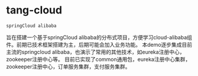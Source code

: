 # tang-cloud
    springCloud alibaba
旨在搭建一个基于springCloud alibaba的分布式项目，方便学习cloud-alibaba组件。前期已技术框架搭建为主，后期可能会加入业务功能。
本demo逐步集成目前主流的springcloud alibaba，也演示了常用的其他技术，如eureka注册中心，zookeeper注册中心等。
目前已实现了common通用包，eureka注册中心集群，zookeeper注册中心，订单服务集群，支付服务集群。
